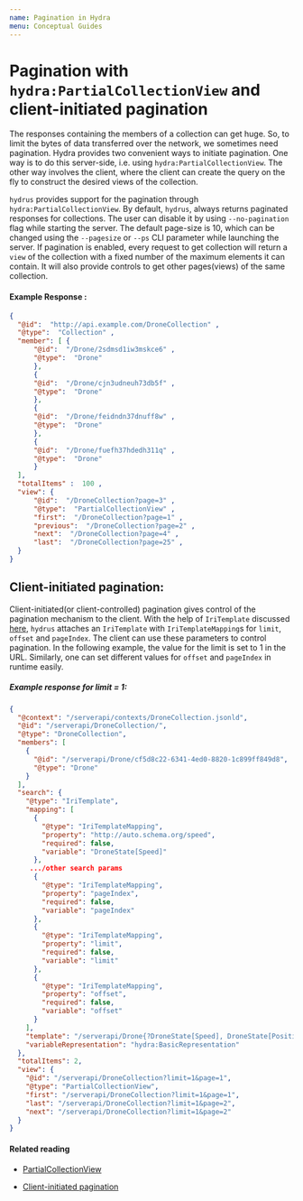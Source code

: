 ```yaml
---
name: Pagination in Hydra
menu: Conceptual Guides
---
```

# Pagination with `hydra:PartialCollectionView` and client-initiated pagination

The responses containing the members of a collection can get huge. So, to limit the bytes of data transferred over the network, we sometimes need pagination. Hydra provides two convenient ways to initiate pagination. One way is to do this server-side, i.e. using `hydra:PartialCollectionView`. The other way involves the client, where the client can create the query on the fly to construct the desired views of the collection.

`hydrus` provides support for the pagination through `hydra:PartialCollectionView`. By default, `hydrus`, always returns paginated responses for collections. The user can disable it by using `--no-pagination` flag while starting the server. The default page-size is 10, which can be changed using the `--pagesize` or `--ps` CLI parameter while launching the server. 
If pagination is enabled, every request to get collection will return a `view` of the collection with a fixed number of the maximum elements it can contain. It will also provide controls to get other pages(views) of the same collection.

#### Example Response :
```json
{
  "@id":  "http://api.example.com/DroneCollection" ,
  "@type":  "Collection" ,
  "member": [ {
      "@id":  "/Drone/2sdmsd1iw3mskce6"​ ,
      "@type":  "Drone"
      },
      {
      "@id":  "/Drone/cjn3udneuh73db5f"​ ,
      "@type":  "Drone"
      },
      {
      "@id":  "/Drone/feidndn37dnuff8w"​ ,
      "@type":  "Drone"
      },
      {
      "@id":  "/Drone/fuefh37hdedh311q"​ ,
      "@type":  "Drone"
      }
  ],
  "totalItems" :  100 ,
  "view": {
      "@id":  "/DroneCollection?page=3" ,
      "@type":  "PartialCollectionView" ,
      "first":  "/DroneCollection?page=1" ,
      "previous":  "/DroneCollection?page=2" ,
      "next":  "/DroneCollection?page=4" ,
      "last":  "/DroneCollection?page=25" ,
  }
}
```
## Client-initiated pagination:

Client-initiated(or client-controlled) pagination gives control of the pagination mechanism to the client.
With the help of `IriTemplate` discussed [here](http://www.hydraecosystem.org/IriTemplate), `hydrus` attaches an `IriTemplate` with 
`IriTemplateMapping`s for `limit`, `offset` and `pageIndex`. The client can use these parameters to control pagination. In the following example, the value for the limit is set to 1 in the URL. Similarly, one can set different values for `offset` and `pageIndex` in runtime easily.

##### Example response for limit = 1:
```json
{
  "@context": "/serverapi/contexts/DroneCollection.jsonld",
  "@id": "/serverapi/DroneCollection/",
  "@type": "DroneCollection",
  "members": [
    {
      "@id": "/serverapi/Drone/cf5d8c22-6341-4ed0-8820-1c899ff849d8",
      "@type": "Drone"
    }
  ],
  "search": {
    "@type": "IriTemplate",
    "mapping": [
      {
        "@type": "IriTemplateMapping",
        "property": "http://auto.schema.org/speed",
        "required": false,
        "variable": "DroneState[Speed]"
      },
     .../other search params
      {
        "@type": "IriTemplateMapping",
        "property": "pageIndex",
        "required": false,
        "variable": "pageIndex"
      },
      {
        "@type": "IriTemplateMapping",
        "property": "limit",
        "required": false,
        "variable": "limit"
      },
      {
        "@type": "IriTemplateMapping",
        "property": "offset",
        "required": false,
        "variable": "offset"
      }
    ],
    "template": "/serverapi/Drone{?DroneState[Speed], DroneState[Position], DroneState[Direction], DroneState[Battery], DroneState[SensorStatus], DroneState[DroneID], name, model, MaxSpeed, Sensor, pageIndex, limit, offset}",
    "variableRepresentation": "hydra:BasicRepresentation"
  },
  "totalItems": 2,
  "view": {
    "@id": "/serverapi/DroneCollection?limit=1&page=1",
    "@type": "PartialCollectionView",
    "first": "/serverapi/DroneCollection?limit=1&page=1",
    "last": "/serverapi/DroneCollection?limit=1&page=2",
    "next": "/serverapi/DroneCollection?limit=1&page=2"
  }
}
```
#### Related reading

* [PartialCollectionView](https://www.w3.org/community/hydra/wiki/Pagination#PartialCollectionView)

* [Client-initiated pagination](http://www.hydra-cg.com/spec/latest/core/#client-initiated-pagination)

